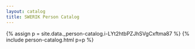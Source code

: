 ```yaml
---
layout: catalog
title: SWERIK Person Catalog
---
```

{% assign p = site.data._person-catalog.i-LYt2htbPZJhSVgCxftma87 %}
{% include person-catalog.html p=p %}


